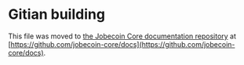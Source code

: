 Gitian building
================

This file was moved to [the Jobecoin Core documentation repository](https://github.com/jobecoin-core/docs/blob/master/gitian-building.md) at [https://github.com/jobecoin-core/docs](https://github.com/jobecoin-core/docs).
